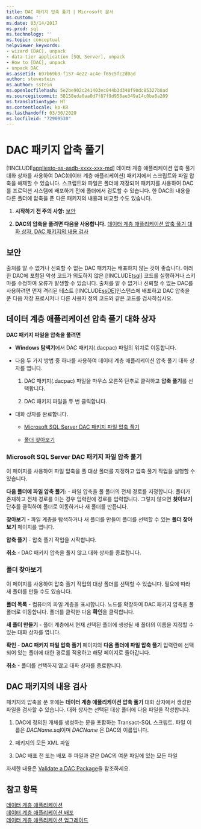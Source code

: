 ```yaml
---
title: DAC 패키지 압축 풀기 | Microsoft 문서
ms.custom: ''
ms.date: 03/14/2017
ms.prod: sql
ms.technology: ''
ms.topic: conceptual
helpviewer_keywords:
- wizard [DAC], unpack
- data-tier application [SQL Server], unpack
- How to [DAC], unpack
- unpack DAC
ms.assetid: 697b69b3-f157-4e22-ac4e-f65c5fc2d0ad
author: stevestein
ms.author: sstein
ms.openlocfilehash: 5e2be902c241403ec044b3d348f90dc85327b8ad
ms.sourcegitcommit: 58158eda0aa0d7f87f9d958ae349a14c0ba8a209
ms.translationtype: HT
ms.contentlocale: ko-KR
ms.lasthandoff: 03/30/2020
ms.locfileid: "72909530"
---
```

# <a name="unpack-a-dac-package"></a>DAC 패키지 압축 풀기
[!INCLUDE[appliesto-ss-asdb-xxxx-xxx-md](../../includes/appliesto-ss-asdb-xxxx-xxx-md.md)]
  데이터 계층 애플리케이션 압축 풀기 대화 상자를 사용하여 DAC(데이터 계층 애플리케이션) 패키지에서 스크립트와 파일 압축을 해제할 수 있습니다. 스크립트와 파일은 폴더에 저장되며 패키지를 사용하여 DAC를 프로덕션 시스템에 배포하기 전에 폴더에서 검토할 수 있습니다. 한 DAC의 내용을 다른 폴더에 압축을 푼 다른 패키지의 내용과 비교할 수도 있습니다.  
  
1.  **시작하기 전 주의 사항:**  [보안](#Security)  
  
2.  **DAC의 압축을 풀려면 다음을 사용합니다.**  [데이터 계층 애플리케이션 압축 풀기 대화 상자](#UnpackDACDial), [DAC 패키지의 내용 검사](#ExamDACPack)  

##  <a name="security"></a><a name="Security"></a> 보안  
 출처를 알 수 없거나 신뢰할 수 없는 DAC 패키지는 배포하지 않는 것이 좋습니다. 이러한 DAC에 포함된 악성 코드가 의도하지 않은 [!INCLUDE[tsql](../../includes/tsql-md.md)] 코드를 실행하거나 스키마를 수정하여 오류가 발생할 수 있습니다. 출처를 알 수 없거나 신뢰할 수 없는 DAC를 사용하려면 먼저 격리된 테스트 [!INCLUDE[ssDE](../../includes/ssde-md.md)]인스턴스에 배포하고 DAC 압축을 푼 다음 저장 프로시저나 다른 사용자 정의 코드와 같은 코드를 검사하십시오.  
  
##  <a name="unpack-data-tier-application-dialog"></a><a name="UnpackDACDial"></a> 데이터 계층 애플리케이션 압축 풀기 대화 상자  
 **DAC 패키지 파일을 압축을 풀려면**  
  
-   **Windows 탐색기**에서 DAC 패키지(.dacpac) 파일의 위치로 이동합니다.  
  
-   다음 두 가지 방법 중 하나를 사용하여 데이터 계층 애플리케이션 압축 풀기 대화 상자를 엽니다.  
  
    1.  DAC 패키지(.dacpac) 파일을 마우스 오른쪽 단추로 클릭하고 **압축 풀기**를 선택합니다.  
  
    2.  DAC 패키지 파일을 두 번 클릭합니다.  
  
-   대화 상자를 완료합니다.  
  
    -   [Microsoft SQL Server DAC 패키지 파일 압축 풀기](#Unpack)  
  
    -   [폴더 찾아보기](#Browse)  
  
###  <a name="unpack-microsoft-sql-server-dac-package-file"></a><a name="Unpack"></a> Microsoft SQL Server DAC 패키지 파일 압축 풀기  
 이 페이지를 사용하여 파일 압축을 풀 대상 폴더를 지정하고 압축 풀기 작업을 실행할 수 있습니다.  
  
 **다음 폴더에 파일 압축 풀기:** - 파일 압축을 풀 폴더의 전체 경로를 지정합니다. 폴더가 존재하고 전체 경로를 아는 경우 입력란에 경로를 입력합니다. 그렇지 않으면 **찾아보기** 단추를 클릭하여 폴더로 이동하거나 새 폴더를 만듭니다.  
  
 **찾아보기** - 파일 계층을 탐색하거나 새 폴더를 만들어 폴더를 선택할 수 있는 **폴더 찾아보기** 페이지를 엽니다.  
  
 **압축 풀기** - 압축 풀기 작업을 시작합니다.  
  
 **취소** - DAC 패키지 압축을 풀지 않고 대화 상자를 종료합니다.  
  
###  <a name="browse-for-folder"></a><a name="Browse"></a> 폴더 찾아보기  
 이 페이지를 사용하여 압축 풀기 작업의 대상 폴더를 선택할 수 있습니다. 필요에 따라 새 폴더를 만들 수도 있습니다.  
  
 **폴더 목록** - 컴퓨터의 파일 계층을 표시합니다. 노드를 확장하여 DAC 패키지 압축을 풀 폴더로 이동합니다. 폴더를 클릭한 다음 **확인**을 클릭합니다.  
  
 **새 폴더 만들기** - 폴더 계층에서 현재 선택된 폴더에 생성될 새 폴더의 이름을 지정할 수 있는 대화 상자를 엽니다.  
  
 **확인** - **DAC 패키지 파일 압축 풀기** 페이지의 **다음 폴더에 파일 압축 풀기** 입력란에 선택되어 있는 폴더에 대한 경로를 적용하고 해당 페이지로 돌아갑니다.  
  
 **취소** - 폴더를 선택하지 않고 대화 상자를 종료합니다.  
  
##  <a name="examine-the-contents-of-a-dac-package"></a><a name="ExamDACPack"></a> DAC 패키지의 내용 검사  
 패키지의 압축을 푼 후에는 **데이터 계층 애플리케이션 압축 풀기** 대화 상자에서 생성한 파일을 검사할 수 있습니다. 대화 상자는 선택된 대상 폴더에 다음 파일을 작성합니다.  
  
1.  DAC에 정의된 개체를 생성하는 문을 포함하는 Transact-SQL 스크립트. 파일 이름은 *DACName*.sql이며 *DACName* 은 DAC의 이름입니다.  
  
2.  패키지의 모든 XML 파일  
  
3.  DAC 배포 전 또는 배포 후 파일과 같은 DAC의 여분 파일에 있는 모든 파일  
  
 자세한 내용은 [Validate a DAC Package](../../relational-databases/data-tier-applications/validate-a-dac-package.md)을 참조하세요.  
  
## <a name="see-also"></a>참고 항목  
 [데이터 계층 애플리케이션](../../relational-databases/data-tier-applications/data-tier-applications.md)   
 [데이터 계층 애플리케이션 배포](../../relational-databases/data-tier-applications/deploy-a-data-tier-application.md)   
 [데이터 계층 애플리케이션 업그레이드](../../relational-databases/data-tier-applications/upgrade-a-data-tier-application.md)  
  
  
